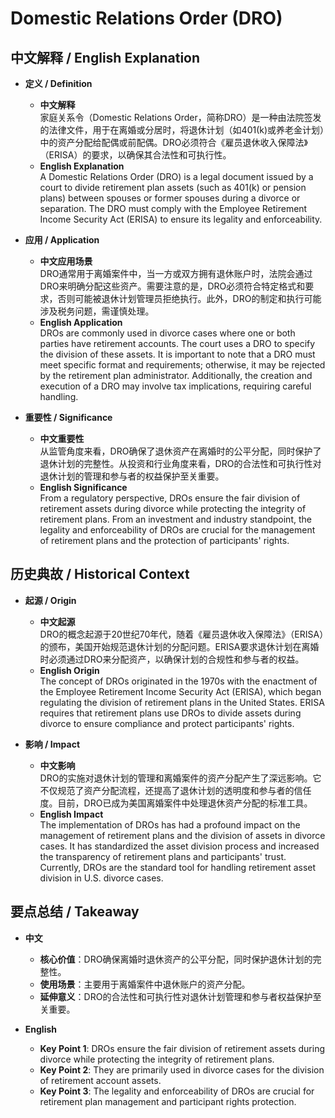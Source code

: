 # Domestic Relations Order (DRO)

## 中文解释 / English Explanation

* **定义 / Definition**  
  - **中文解释**  
    家庭关系令（Domestic Relations Order，简称DRO）是一种由法院签发的法律文件，用于在离婚或分居时，将退休计划（如401(k)或养老金计划）中的资产分配给配偶或前配偶。DRO必须符合《雇员退休收入保障法》（ERISA）的要求，以确保其合法性和可执行性。  
  - **English Explanation**  
    A Domestic Relations Order (DRO) is a legal document issued by a court to divide retirement plan assets (such as 401(k) or pension plans) between spouses or former spouses during a divorce or separation. The DRO must comply with the Employee Retirement Income Security Act (ERISA) to ensure its legality and enforceability.

* **应用 / Application**  
  - **中文应用场景**  
    DRO通常用于离婚案件中，当一方或双方拥有退休账户时，法院会通过DRO来明确分配这些资产。需要注意的是，DRO必须符合特定格式和要求，否则可能被退休计划管理员拒绝执行。此外，DRO的制定和执行可能涉及税务问题，需谨慎处理。  
  - **English Application**  
    DROs are commonly used in divorce cases where one or both parties have retirement accounts. The court uses a DRO to specify the division of these assets. It is important to note that a DRO must meet specific format and requirements; otherwise, it may be rejected by the retirement plan administrator. Additionally, the creation and execution of a DRO may involve tax implications, requiring careful handling.

* **重要性 / Significance**  
  - **中文重要性**  
    从监管角度来看，DRO确保了退休资产在离婚时的公平分配，同时保护了退休计划的完整性。从投资和行业角度来看，DRO的合法性和可执行性对退休计划的管理和参与者的权益保护至关重要。  
  - **English Significance**  
    From a regulatory perspective, DROs ensure the fair division of retirement assets during divorce while protecting the integrity of retirement plans. From an investment and industry standpoint, the legality and enforceability of DROs are crucial for the management of retirement plans and the protection of participants' rights.

## 历史典故 / Historical Context

* **起源 / Origin**  
  - **中文起源**  
    DRO的概念起源于20世纪70年代，随着《雇员退休收入保障法》（ERISA）的颁布，美国开始规范退休计划的分配问题。ERISA要求退休计划在离婚时必须通过DRO来分配资产，以确保计划的合规性和参与者的权益。  
  - **English Origin**  
    The concept of DROs originated in the 1970s with the enactment of the Employee Retirement Income Security Act (ERISA), which began regulating the division of retirement plans in the United States. ERISA requires that retirement plans use DROs to divide assets during divorce to ensure compliance and protect participants' rights.

* **影响 / Impact**  
  - **中文影响**  
    DRO的实施对退休计划的管理和离婚案件的资产分配产生了深远影响。它不仅规范了资产分配流程，还提高了退休计划的透明度和参与者的信任度。目前，DRO已成为美国离婚案件中处理退休资产分配的标准工具。  
  - **English Impact**  
    The implementation of DROs has had a profound impact on the management of retirement plans and the division of assets in divorce cases. It has standardized the asset division process and increased the transparency of retirement plans and participants' trust. Currently, DROs are the standard tool for handling retirement asset division in U.S. divorce cases.

## 要点总结 / Takeaway

* **中文**  
  - **核心价值**：DRO确保离婚时退休资产的公平分配，同时保护退休计划的完整性。  
  - **使用场景**：主要用于离婚案件中退休账户的资产分配。  
  - **延伸意义**：DRO的合法性和可执行性对退休计划管理和参与者权益保护至关重要。  

* **English**  
  - **Key Point 1**: DROs ensure the fair division of retirement assets during divorce while protecting the integrity of retirement plans.  
  - **Key Point 2**: They are primarily used in divorce cases for the division of retirement account assets.  
  - **Key Point 3**: The legality and enforceability of DROs are crucial for retirement plan management and participant rights protection.